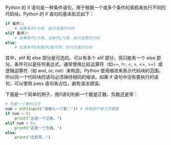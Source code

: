 Python 的 if 语句是一种条件语句，用于根据一个或多个条件的真假来执行不同的代码块。Python 的 if 语句的基本形式如下：

```python
if 条件1:
    # 如果条件1为真，执行这里的代码
elif 条件2:
    # 如果条件1为假，且条件2为真，执行这里的代码
else:
    # 如果条件1和条件2都为假，执行这里的代码
```

其中，elif 和 else 部分是可选的，可以有多个 elif 部分，但只能有一个 else 部分。条件可以是任何表达式，通常使用比较运算符（如\==, !=, <, >, <=, >=）或逻辑运算符（如 and, or, not）来构造。Python 使用缩进来表示代码块的范围，所以同一个代码块的语句必须保持相同的缩进。如果 if 语句中没有要执行的语句，可以使用 pass 语句来占位，避免语法错误。

下面是一个简单的例子，用if语句判断一个数是正数、负数还是零：

```python
# 判断一个数的正负
num = int(input("请输入一个数：")) # 获取用户输入的整数
if num > 0:
    print("这是一个正数。")
elif num < 0:
    print("这是一个负数。")
else:
    print("这是零。")
```

